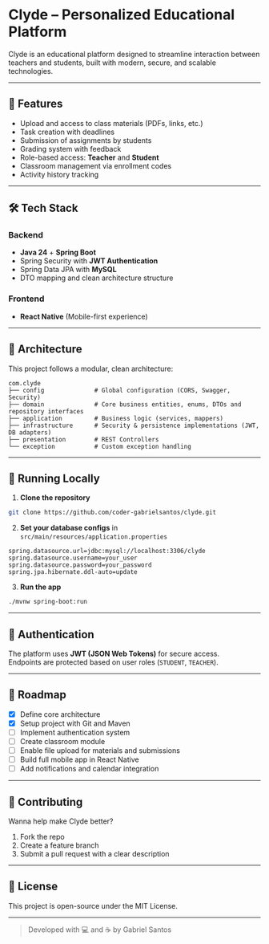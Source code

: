 # Clyde – Personalized Educational Platform

Clyde is an educational platform designed to streamline interaction between teachers and students, built with modern, secure, and scalable technologies.

---

## 🚀 Features

- Upload and access to class materials (PDFs, links, etc.)
- Task creation with deadlines
- Submission of assignments by students
- Grading system with feedback
- Role-based access: **Teacher** and **Student**
- Classroom management via enrollment codes
- Activity history tracking

---

## 🛠️ Tech Stack

### Backend
- **Java 24** + **Spring Boot**
- Spring Security with **JWT Authentication**
- Spring Data JPA with **MySQL**
- DTO mapping and clean architecture structure

### Frontend
- **React Native** (Mobile-first experience)

---

## 🧱 Architecture

This project follows a modular, clean architecture:

```
com.clyde
├── config              # Global configuration (CORS, Swagger, Security)
├── domain              # Core business entities, enums, DTOs and repository interfaces
├── application         # Business logic (services, mappers)
├── infrastructure      # Security & persistence implementations (JWT, DB adapters)
├── presentation        # REST Controllers
└── exception           # Custom exception handling
```

---

## 🧪 Running Locally

1. **Clone the repository**  
```bash
git clone https://github.com/coder-gabrielsantos/clyde.git
```

2. **Set your database configs** in `src/main/resources/application.properties`

```properties
spring.datasource.url=jdbc:mysql://localhost:3306/clyde
spring.datasource.username=your_user
spring.datasource.password=your_password
spring.jpa.hibernate.ddl-auto=update
```

3. **Run the app**
```bash
./mvnw spring-boot:run
```

---

## 🔐 Authentication

The platform uses **JWT (JSON Web Tokens)** for secure access.  
Endpoints are protected based on user roles (`STUDENT`, `TEACHER`).

---

## 📌 Roadmap

- [x] Define core architecture
- [x] Setup project with Git and Maven
- [ ] Implement authentication system
- [ ] Create classroom module
- [ ] Enable file upload for materials and submissions
- [ ] Build full mobile app in React Native
- [ ] Add notifications and calendar integration

---

## 🙌 Contributing

Wanna help make Clyde better?

1. Fork the repo
2. Create a feature branch
3. Submit a pull request with a clear description

---

## 📄 License

This project is open-source under the MIT License.

---

> Developed with 💻 and ☕ by Gabriel Santos
